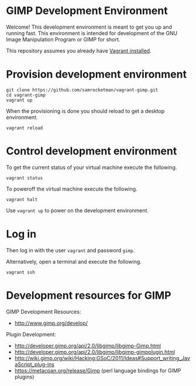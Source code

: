 # GIMP Development Environment

Welcome!  This development environment is meant to get you up and running fast.
This environment is intended for development of the GNU Image Manipulation
Program or GIMP for short.

This repository assumes you already have [Vagrant installed][vagrant].

# Provision development environment

    git clone https://github.com/samrocketman/vagrant-gimp.git
    cd vagrant-gimp
    vagrant up

When the provisioning is done you should reload to get a desktop
environment.

    vagrant reload

# Control development environment

To get the current status of your virtual machine execute the following.

    vagrant status

To poweroff the virtual machine execute the following.

    vagrant halt

Use `vagrant up` to power on the development environment.

# Log in

Then log in with the user `vagrant` and password `gimp`.

Alternatively, open a terminal and execute the following.

    vagrant ssh

# Development resources for GIMP

GIMP Development Resources:

* http://www.gimp.org/develop/

Plugin Development:

* http://developer.gimp.org/api/2.0/libgimp/libgimp-Gimp.html
* http://developer.gimp.org/api/2.0/libgimp/libgimp-gimpplugin.html
* http://wiki.gimp.org/wiki/Hacking:GSoC/2011/Ideas#Support_writing_JavaScript_plug-ins
* https://metacpan.org/release/Gimp (perl language bindings for GIMP plugins)

[vagrant]: https://www.vagrantup.com/
